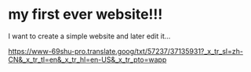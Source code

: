 # my first ever website!!!
I want to create a simple website and later edit it... 


https://www-69shu-pro.translate.goog/txt/57237/37135931?_x_tr_sl=zh-CN&_x_tr_tl=en&_x_tr_hl=en-US&_x_tr_pto=wapp
